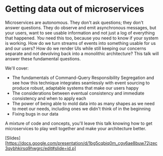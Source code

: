 # Getting data out of microservices

Microservices are autonomous. They don't ask questions; they don't answer questions. They do observe and emit asynchronous messages, but your users, want to see usable information and not just a log of everything that happened. _You_ need this too, because you need to know if your system is working. How do we turn streams of events into something usable for us and our users? How do we render UIs while still keeping our concerns separate and not devolving back into a monolithic architecture? This talk will answer these fundamental questions.

We'll cover:

* The fundamentals of Command-Query Responsibility Segregation and see how this technique integrates seamlessly with event sourcing to produce robust, adaptable systems that make our users happy
* The considerations between eventual consistency and immediate consistency and when to apply each
* The power of being able to mold data into as many shapes as we need to meet our needs, including ones we didn't think of in the beginning
* Fixing bugs in our data

A mixture of code and concepts, you'll leave this talk knowing how to get microservices to play well together and make your architecture better.

[Slides][https://docs.google.com/presentation/d/1bg5cqbiq0m_cgy6ae8buw72jzec3qybhkirsq9hwgrc/edit#slide=id.p]
